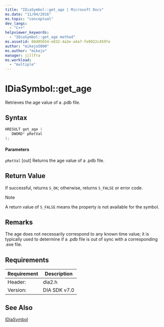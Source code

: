 ```yaml
---
title: "IDiaSymbol::get_age | Microsoft Docs"
ms.date: "11/04/2016"
ms.topic: "conceptual"
dev_langs:
  - "C++"
helpviewer_keywords:
  - "IDiaSymbol::get_age method"
ms.assetid: 60d05654-e832-4a2e-a4a7-fe9922c459fe
author: "mikejo5000"
ms.author: "mikejo"
manager: jillfra
ms.workload:
  - "multiple"
---
```

# IDiaSymbol::get_age
Retrieves the age value of a .pdb file.

## Syntax

```C++
HRESULT get_age ( 
   DWORD* pRetVal
);
```

#### Parameters
 `pRetVal`
 [out] Returns the age value of a .pdb file.

## Return Value
 If successful, returns `S_OK`; otherwise, returns `S_FALSE` or error code.

> [!NOTE]
>  A return value of `S_FALSE` means the property is not available for the symbol.

## Remarks
 The age does not necessarily correspond to any known time value; it is typically used to determine if a .pdb file is out of sync with a corresponding .exe file.

## Requirements

|Requirement|Description|
|-----------------|-----------------|
|Header:|dia2.h|
|Version:|DIA SDK v7.0|

## See Also
 [IDiaSymbol](../../debugger/debug-interface-access/idiasymbol.md)